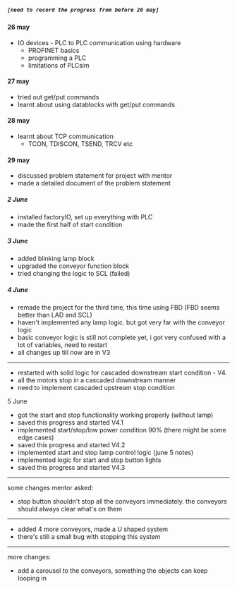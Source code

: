 ##### `[need to record the progress from before 26 may]`

#### 26 may
- IO devices - PLC to PLC communication using hardware
	- PROFINET basics
	- programming a PLC
	- limitations of PLCsim
#### 27 may
- tried out get/put commands
- learnt about using datablocks with get/put commands
#### 28 may
- learnt about TCP communication
	- TCON, TDISCON, TSEND, TRCV etc
#### 29 may
- discussed problem statement for project with mentor
- made a detailed document of the problem statement


##### 2 June
- installed factoryIO, set up everything with PLC
- made the first half of start condition

##### 3 June
- added blinking lamp block
- upgraded the conveyor function block
- tried changing the logic to SCL (failed)

##### 4 June
- remade the project for the third time, this time using FBD (FBD seems better than LAD and SCL)
- haven't implemented any lamp logic. but got very far with the conveyor logic
- basic conveyor logic is still not complete yet, i got very confused with a lot of variables, need to restart
- all changes up till now are in V3
-----
- restarted with solid logic for cascaded downstream start condition - V4.
- all the motors stop in a cascaded downstream manner
- need to implement cascaded upstream stop condition

5 June
- got the start and stop functionality working properly (without lamp)
- saved this progress and started V4.1
- implemented start/stop/low power condition 90% (there might be some edge cases)
- saved this progress and started V4.2
- implemented start and stop lamp control logic (june 5 notes)
- implemented logic for start and stop button lights
- saved this progress and started V4.3
---------
some changes mentor asked:
- stop button shouldn't stop all the conveyors immediately. the conveyors should always clear what's on them 
-----
- added 4 more conveyors, made a U shaped system
- there's still a small bug with stopping this system
----
more changes:
- add a carousel to the conveyors, something the objects can keep looping in